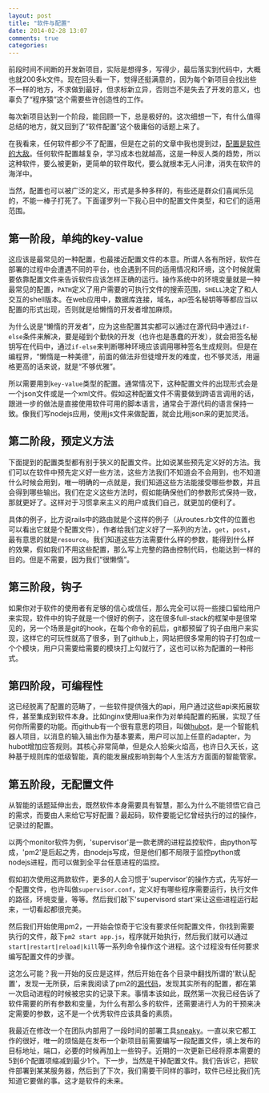 ```yaml
---
layout: post
title: "软件与配置"
date: 2014-02-28 13:07
comments: true
categories:
---
```


前段时间不间断的开发新项目，实际是想得多，写得少，最后落实到代码中，大概也就200多k文件。现在回头看一下，觉得还挺满意的，因为每个新项目会找出些不一样的地方，不求做到最好，但求标新立异，否则岂不是失去了开发的意义，也辜负了“程序猿”这个需要些许创造性的工作。

每次新项目达到一个阶段，能回顾一下，总是极好的。这次细想一下，有什么值得总结的地方，就又回到了“软件配置”这个极庸俗的话题上来了。

在我看来，任何软件都少不了配置，但是在之前的文章中我也提到过，[配置是软件的大敌](/blog/2013/09/17/ruan-jian-ji-jian-zhu-yi/)。任何软件配置越复杂，学习成本也就越高，这是一种反人类的趋势，所以这种软件，要么被更新，更简单的软件取代，要么就根本无人问津，消失在软件的海洋中。

当然，配置也可以被广泛的定义，形式是多种多样的，有些还是群众们喜闻乐见的，不能一棒子打死了。下面谨罗列一下我心目中的配置文件类型，和它们的适用范围。

## 第一阶段，单纯的key-value
这应该是最常见的一种配置，也最接近配置文件的本意。所谓人各有所好，软件在部署的过程中会遭遇不同的平台，也会遇到不同的适用情况和环境，这个时候就需要依靠配置文件来告诉软件应该怎样正确的运行。操作系统中的环境变量就是一种最常见的配置，`PATH`定义了用户需要的可执行文件的搜索范围，`SHELL`决定了和人交互的shell版本。在web应用中，数据库连接，域名，api签名秘钥等等都应当以配置的形式出现，否则就是给懒惰的开发者增加麻烦。

为什么说是“懒惰的开发者”，应为这些配置其实都可以通过在源代码中通过`if-else`条件来解决，要是碰到个勤快的开发（也许也是愚蠢的开发），就会把签名秘钥写在代码中，通过`if-else`来判断哪种环境应该调用哪种签名生成规则。但是在编程界，“懒惰是一种美德”，前面的做法非但徒增开发的难度，也不够灵活，用逼格更高的话来说，就是“不够优雅”。

所以需要用到`key-value`类型的配置。通常情况下，这种配置文件的出现形式会是一个json文件或是一个xml文件。假如这种配置文件不需要做到跨语言调用的话，跟进一步的做法是直接使用软件可用的脚本语言，通常会于源代码的语言保持一致。像我们写nodejs应用，使用js文件来做配置，就会比用json来的更加灵活。

## 第二阶段，预定义方法
下面提到的配置类型都有别于狭义的配置文件。比如说某些预先定义好的方法。我们可以在软件中预先定义好一些方法，这些方法我们不知道会不会用到，也不知道什么时候会用到，唯一明确的一点就是，我们知道这些方法能接受哪些参数，并且会得到哪些输出。我们在定义这些方法时，假如能确保他们的参数形式保持一致，那就更好了。这样对于习惯拿来主义的用户或我们自己，就更加的便利了。

具体的例子，比方说rails中的路由就是个这样的例子（从routes.rb文件的位置也可以看出它就是个配置文件），作者给我们定义好了一系列的方法，`get`，`post`，最有意思的就是`resource`。我们知道这些方法需要什么样的参数，能得到什么样的效果，假如我们不用这些配置，那么写上完整的路由控制代码，也能达到一样的目的。但是不需要，因为我们“很懒惰”。

## 第三阶段，钩子
如果你对于软件的使用者有足够的信心或信任，那么完全可以将一些接口留给用户来实现，软件中的钩子就是一个很好的例子，这在很多full-stack的框架中是很常见的，另一个场景是git的hook，在每个命令的前后，git都预留了钩子由用户来实现，这样它的可玩性就高了很多，到了github上，网站把很多常用的钩子打包成一个个模块，用户只需要给需要的模块打上勾就行了，这也可以称为配置的一种形式。

## 第四阶段，可编程性
这已经脱离了配置的范畴了，一些软件提供强大的api，用户通过这些api来拓展软件，甚至集成到软件本身。比如nginx使用lua来作为对单纯配置的拓展，实现了任何你所需要的功能。而github有一个很有意思的项目，叫做[hubot](https://github.com/github/hubot)，是一个智能机器人项目，以消息的输入输出作为基本要素，用户可以加上任意的adapter，为hubot增加应答规则。其核心非常简单，但是众人拾柴火焰高，也许日久天长，这种基于规则库的低级智能，真的能发展成影响到每个人生活方方面面的智能管家。

## 第五阶段，无配置文件
从智能的话题延伸出去，既然软件本身需要具有智慧，那么为什么不能领悟它自己的需求，而要由人来给它写好配置？最起码，软件要能记忆曾经执行的过的操作，记录过的配置。

以两个monitor软件为例，'supervisor'是一款老牌的进程监控软件，由python写成，'pm2'是后起之秀，由nodejs写成，但是他们都不局限于监控python或nodejs进程，而可以做到全平台任意进程的监控。

假如初次使用这两款软件，更多的人会习惯于'supervisor'的操作方式，先写好一个配置文件，也许叫做`supervisor.conf`，定义好有哪些程序需要运行，执行文件的路径，环境变量，等等。然后我们敲下'supervisord start'来让这些进程运行起来，一切看起都很完美。

然后我们开始使用pm2，一开始会惊奇于它没有要求任何配置文件，你找到需要执行的文件，敲下`pm2 start app.js`，程序就开始执行，然后我们就可以通过`start|restart|reload|kill`等一系列命令操作这个进程。这个过程没有任何要求编写配置文件的步骤。

这怎么可能？我一开始的反应是这样，然后开始在各个目录中翻找所谓的'默认配置'，发现一无所获，后来我阅读了pm2的[源代码](https://github.com/Unitech/pm2)，发现其实所有的配置，都在第一次启动进程的时候被忠实的记录下来。事情本该如此，既然第一次我已经告诉了软件需要的所有参数和变量，为什么有那么多的软件，还需要进行人为的干预来决定需要的参数，这不是一个优秀软件应该具备的素质。

我最近在修改一个在团队内部用了一段时间的部署工具[sneaky](https://github.com/sailxjx/sneaky)。一直以来它都工作的很好，唯一的烦恼是在发布一个新项目前需要编写一段配置文件，填上发布的目标地址，端口，必要的时候再加上一些钩子。近期的一次更新已经将原本需要的5到6个配置项缩减到最少1个。下一步，当然是干掉配置文件。我们告诉它，把软件部署到某某服务器，然后到了下次，我们需要干同样的事时，软件已经比我们先知道它要做的事。这才是软件的未来。
